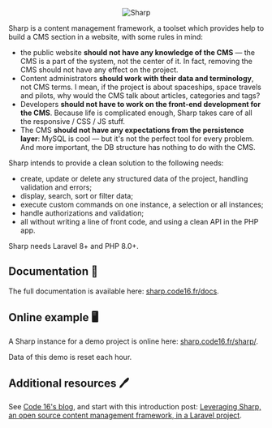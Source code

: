 <div align="center">

![Sharp](./docs/img/sharplogo.png)

</div>

Sharp is a content management framework, a toolset which provides help to build a CMS section in a website, with some rules in mind:
- the public website **should not have any knowledge of the CMS** — the CMS is a part of the system, not the center of it. In fact, removing the CMS should not have any effect on the project.
- Content administrators **should work with their data and terminology**, not CMS terms. I mean, if the project is about spaceships, space travels and pilots, why would the CMS talk about articles, categories and tags?
- Developers **should not have to work on the front-end development for the CMS**. Because life is complicated enough, Sharp takes care of all the responsive / CSS / JS stuff.
- The CMS **should not have any expectations from the persistence layer**: MySQL is cool — but it's not the perfect tool for every problem. And more important, the DB structure has nothing to do with the CMS.

Sharp intends to provide a clean solution to the following needs:
- create, update or delete any structured data of the project, handling validation and errors;
- display, search, sort or filter data;
- execute custom commands on one instance, a selection or all instances;
- handle authorizations and validation;
- all without writing a line of front code, and using a clean API in the PHP app.

Sharp needs Laravel 8+ and PHP 8.0+.

## Documentation 📖

The full documentation is available here: [sharp.code16.fr/docs](http://sharp.code16.fr/docs).

## Online example 🖥️

A Sharp instance for a demo project is online here: [sharp.code16.fr/sharp/](http://sharp.code16.fr/sharp/).

Data of this demo is reset each hour. 

## Additional resources 🖊️

See [Code 16's blog](https://code16.fr/blog/), and start with this introduction post: [Leveraging Sharp, an open source content management framework, in a Laravel project](https://code16.fr/posts/leveraging-sharp-laravel-open-source-content-management-framework/).
